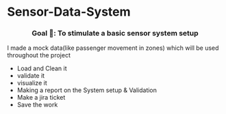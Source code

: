 # Sensor-Data-System
<center><h3>Goal 🎯: To stimulate a basic sensor system setup</h3></center>

I made a mock data(like passenger movement in zones) which will be used throughout the project
- Load and Clean it 
- validate it 
- visualize it 
- Making a report on the System setup & Validation 
- Make a jira ticket 
- Save the work
